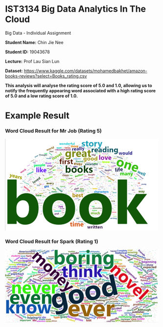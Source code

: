# IST3134 Big Data Analytics In The Cloud
Big Data - Individual Assignment

**Student Name:** Chin Jie Nee

**Student ID:** 19043678

**Lecture:** Prof Lau Sian Lun

**Dataset:** https://www.kaggle.com/datasets/mohamedbakhet/amazon-books-reviews?select=Books_rating.csv

**This analysis will analyse the rating score of 5.0 and 1.0, allowing us to notify the frequently appearing word associated with a high rating score of 5.0 and a low rating score of 1.0.**

# Example Result

### Word Cloud Result for Mr Job (Rating 5)

<img src="IST3134%20Assignment/Hive%20and%20MrJob/Wordcloud/Rplot_MrJob%20(Rating%205).png" alt="Word Cloud Mr Job (Rating 5)" style="width:500px;">

### Word Cloud Result for Spark (Rating 1)

<img src="IST3134%20Assignment/Spark/Wordcloud/Rplot_spark%20(Rating%201).png" alt="Word Cloud Spark (Rating 1)" style="width:500px;">



